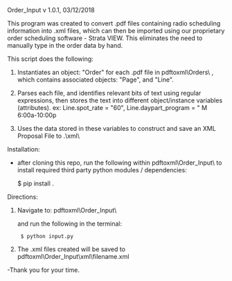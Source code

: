 Order_Input
v 1.0.1, 03/12/2018

This program was created to convert .pdf files containing radio scheduling information into .xml files, which can then be imported using our proprietary order scheduling software - Strata VIEW.
This eliminates the need to manually type in the order data by hand.


This script does the following:
1. Instantiates an object: "Order"  for each .pdf file in pdftoxml\\Orders\\ , which contains associated objects: "Page", and "Line".

2. Parses each file, and identifies relevant bits of text using regular expressions, then stores the text into different object/instance variables (attributes).
	ex:
		Line.spot_rate = "60",
		Line.daypart_program = " M 6:00a-10:00p

3. Uses the data stored in these variables to construct and save an XML Proposal File to .\\xml\\ 


Installation:
- after cloning this repo, run the following within pdftoxml\\Order_Input\\ to install required third party python modules / dependencies:

	$ pip install .

Directions:
1. Navigate to:
	pdftoxml\\Order_Input\\
	
	and run the following in the terminal:

		$ python input.py
2. The .xml files created will be saved to pdftoxml\\Order_Input\\xml\\filename.xml

-Thank you for your time. 
 

